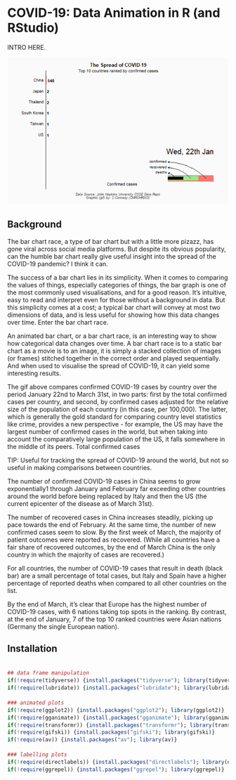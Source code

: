 # COVID-19: Data Animation in R (and RStudio)

INTRO HERE.

<p align="center">
  <img src="assets/A3_COV19_Rviz3.gif" alt="animated"/>
</p>


## Background

The bar chart race, a type of bar chart but with a little more pizazz, has gone viral across social media platforms. But despite its obvious popularity, can the humble bar chart really give useful insight into the spread of the COVID-19 pandemic? I think it can.

The success of a bar chart lies in its simplicity. When it comes to comparing the values of things, especially categories of things, the bar graph is one of the most commonly used visualisations, and for a good reason. It’s intuitive, easy to read and interpret even for those without a background in data. But this simplicity comes at a cost; a typical bar chart will
convey at most two dimensions of data, and is less useful for showing how this data changes over time. Enter the bar chart race.

An animated bar chart, or a bar chart race, is an interesting way to show how categorical data changes over time. A bar chart race is to a static bar chart as a movie is to an image, it is simply a stacked collection of images (or frames) stitched together in the correct order and played sequentially. And when used to visualise the spread of COVID-19, it can yield some interesting results.

The gif above compares confirmed COVID-19 cases by country over the period January 22nd to March 31st, in two parts: first by the total confirmed cases per country, and second, by confirmed cases adjusted for the relative size of the population of each country (in this case, per 100,000). The latter, which is generally the gold standard for comparing country level statistics like crime, provides a new perspective - for example, the US may have the largest number of confirmed cases in the world, but when taking into account the comparatively large population of the US, it falls somewhere in the middle of its peers.
Total confirmed cases

TIP: Useful for tracking the spread of COVID-19 around the world, but not so useful in making comparisons between countries.

The number of confirmed COVID-19 cases in China seems to grow exponentially1 through January and February far exceeding other countries around the world before being replaced by Italy and then the US (the current epicenter of the disease as of March 31st).

The number of recovered cases in China increases steadily, picking up pace towards the end of February. At the same time, the number of new confirmed cases seem to slow. By the first week of March, the majority of patient outcomes were reported as recovered. (While all countries have a fair share of recovered outcomes, by the end of March China is the only country in which the majority of cases are recovered.)

For all countries, the number of COVID-19 cases that result in death (black bar) are a small percentage of total cases, but Italy and Spain have a higher percentage of reported deaths when compared to all other countries on the list.

By the end of March, it’s clear that Europe has the highest number of COVID-19 cases, with 6 nations taking top spots in the ranking. By contrast, at the end of January, 7 of the top 10 ranked countries were Asian nations (Germany the single European nation).

## Installation

```r

## data frame manipulation
if(!require(tidyverse)) {install.packages("tidyverse"); library(tidyverse)}
if(!require(lubridate)) {install.packages("lubridate"); library(lubridate)}

### animated plots
if(!require(ggplot2)) {install.packages("ggplot2"); library(ggplot2)}
if(!require(gganimate)) {install.packages("gganimate"); library(gganimate)}
if(!require(transformr)) {install.packages("transformr"); library(transformr)}
if(!require(gifski)) {install.packages("gifski"); library(gifski)}
if(!require(av)) {install.packages("av"); library(av)}

### labelling plots
if(!require(directlabels)) {install.packages("directlabels"); library(directlabels)}
if(!require(ggrepel)) {install.packages("ggrepel"); library(ggrepel)}
  
```